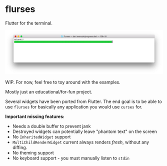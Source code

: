 # flurses
Flutter for the terminal.

![screenshot](screenshot.png)

WIP. For now, feel free to toy around with the examples.

Mostly just an educational/for-fun project.

Several widgets have been ported from Flutter. The end goal is to be able
to use `flurses` for basically any application you would use `curses` for.

**Important missing features:**
* Needs a double buffer to prevent jank
* Destroyed widgets can potentially leave "phantom text" on the screen
* No `InheritedWidget` support
* `MultiChildRenderWidget` current always renders *fresh*, without any diffing.
* No theming support
* No keyboard support - you must manually listen to `stdin`